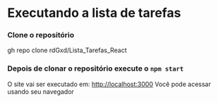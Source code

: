 # Executando a lista de tarefas

### Clone o repositório
gh repo clone rdGxd/Lista_Tarefas_React

### Depois de clonar o repositório execute o `npm start`
O site vai ser executado em: [http://localhost:3000](http://localhost:3000)
Você pode acessar usando seu navegador

